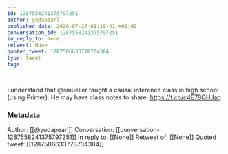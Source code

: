 ```yaml
---
id: 1287558241375797251
author: yudapearl
published_date: 2020-07-27 01:19:41 +00:00
conversation_id: 1287558241375797251
in_reply_to: None
retweet: None
quoted_tweet: 1287506633778704384
type: tweet
tags:

---
```


I understand that @smueller taught a causal inference class in high school (using Primer). He may have class notes to share. https://t.co/c4E78QHJaq

### Metadata

Author: [[@yudapearl]]
Conversation: [[conversation-1287558241375797251]]
In reply to: [[None]]
Retweet of: [[None]]
Quoted tweet: [[1287506633778704384]]
